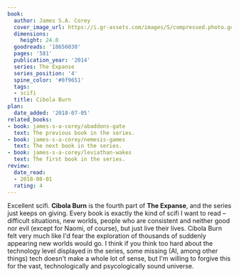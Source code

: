 ```yaml
---
book:
  author: James S.A. Corey
  cover_image_url: https://i.gr-assets.com/images/S/compressed.photo.goodreads.com/books/1405023040l/18656030._SX98_.jpg
  dimensions:
    height: 24.0
  goodreads: '18656030'
  pages: '581'
  publication_year: '2014'
  series: The Expanse
  series_position: '4'
  spine_color: '#8f9651'
  tags:
  - scifi
  title: Cibola Burn
plan:
  date_added: '2018-07-05'
related_books:
- book: james-s-a-corey/abaddons-gate
  text: The previous book in the series.
- book: james-s-a-corey/nemesis-games
  text: The next book in the series.
- book: james-s-a-corey/leviathan-wakes
  text: The first book in the series.
review:
  date_read:
  - 2018-08-01
  rating: 4
---
```


Excellent scifi. **Cibola Burn** is the fourth part of **The Expanse**, and the series just keeps on giving. Every book is exactly the kind of scifi I want to read – difficult situations, new worlds, people who are consistent and neither good nor evil (except for Naomi, of course), but just live their lives. Cibola Burn felt very much like I'd fear the exploration of thousands of suddenly appearing new worlds would go. I think if you think too hard about the technology level displayed in the series, some missing (AI, among other things) tech doesn't make a whole lot of sense, but I'm willing to forgive this for the vast, technologically and psycologically sound universe.
